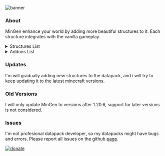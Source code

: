 ![banner](https://cdn.modrinth.com/data/cached_images/8cfba31be7942b3761076e77ef00d75149551780.jpeg)
### About

MinGen enhance your world by adding more beautiful structures to it. Each structure integrates with the vanilla gameplay.

<details>
<summary>Structures List</summary>

- Abandoned Forest House
- Birch Well
- Oak Well
- Cobblestone Ruins
- Copper Golem
- Dead Tree
- Desert Bones
- Flour Mill
- Hot Air Balloon
- Minhold
- Mountain Tower
- Plains Tower
- Sloop
- Small Abandoned Forest House
- Small Sloop

</details>

<details>
<summary>Addons List</summary>

- [MinLog](https://modrinth.com/datapack/minlog)
  
</details>


### Updates

I'm will gradually adding new structures to the datapack, and i will try to keep updating it to the latest minecraft versions.

### Old Versions

I will only update MinGen to versions after 1.20.6, support for later versions is not considered.

### Issues

I'm not profesional datapack developer, so my datapacks might have bugs and errors.
Please report all issues on the github [page](https://github.com/nederliver/MinGen/issues).

[![donate](https://cdn.modrinth.com/data/cached_images/8e1c8974f7f684302d4b3663cf1c0078e8088cf9.png)](https://buymeacoffee.com/nederliver)
